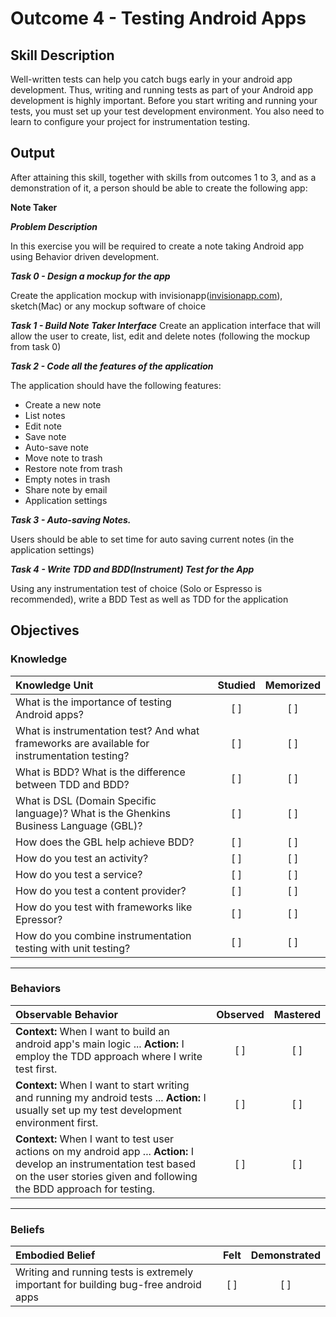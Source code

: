 # Outcome 4 - Testing Android Apps

## Skill Description
Well-written tests can help you catch bugs early in your android app development. Thus, writing and running tests as part of your Android app development is highly important. Before you start writing and running your tests, you must set up your test development environment. You also need to learn to configure your project for instrumentation testing.

## Output
After attaining this skill, together with skills from outcomes 1 to 3, and as a demonstration of it, a person should be able to create the following app:

**Note Taker**

**_Problem Description_**

In this exercise you will be required to create a note taking Android app using Behavior driven development.

**_Task 0 - Design a mockup for the app_**

Create the application mockup with invisionapp(<a href="http://www.invisionapp.com">invisionapp.com</a>), sketch(Mac) or any mockup software of choice

**_Task 1 - Build Note Taker Interface_**
Create an application interface that will allow the user to create, list, edit and delete notes (following the mockup from task 0)

**_Task 2 - Code all the features of the application_**

The application should have the following features:
- Create a new note
- List notes
- Edit note
- Save note
- Auto-save note
- Move note to trash
- Restore note from trash
- Empty notes in trash
- Share note by email
- Application settings

**_Task 3 - Auto-saving Notes._**

Users should be able to set time for auto saving current notes (in the application settings)

**_Task 4 - Write TDD and BDD(Instrument) Test for the App_**

Using any instrumentation test of choice (Solo or Espresso is recommended), write a BDD Test as well as TDD for the application

## Objectives

### Knowledge

| Knowledge Unit   |      Studied      | Memorized |
|:-------------|:------------------:|:--------:|
| What is the importance of testing Android apps?| [ ] | [ ] |
| What is instrumentation test? And what frameworks are available for instrumentation testing?| [ ] | [ ] |
| What is BDD? What is the difference between TDD and BDD? | [ ] | [ ] |
| What is DSL (Domain Specific language)?  What is the Ghenkins Business Language (GBL)?| [ ] | [ ] |
| How does the GBL help achieve BDD?| [ ] | [ ] |
| How do you test an activity?| [ ] | [ ] |
| How do you test a service?| [ ] | [ ] |
| How do you test a content provider? | [ ] | [ ] |
| How do you test with frameworks like Epressor?| [ ] | [ ] |
| How do you combine instrumentation testing with unit testing? | [ ] | [ ] |

----------

### Behaviors

| Observable Behavior   |      Observed      | Mastered |
|:-------------|:------------------:|:--------:|
| **Context:**  When I want to build an android app's main logic ... **Action:** I employ the TDD approach where I write test first.|   [ ]   |   [ ] |
| **Context:** When I want to start writing and running my android tests ... **Action:** I usually set up my test development environment first.| [ ] | [ ]  |
| **Context:** When I want to test user actions on my android app  ... **Action:** I develop an instrumentation test based on the user stories given and following the BDD approach for testing. | [ ] | [ ]  |

----------

### Beliefs

| Embodied Belief   |      Felt      | Demonstrated |
|:-------------|:------------------:|:--------:|
| Writing and running tests is extremely important for building bug-free android apps | [ ] | [ ]  |